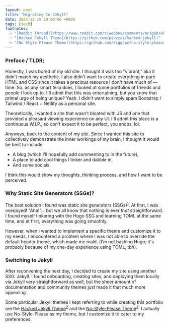 ```yaml
---
layout: post
title: "Migrating to Jekyll"
date: 2024-12-19 10:00:00 +0000
tags: [tech]
footnotes:
  - "[Reddit Thread](https://www.reddit.com/r/webdev/comments/nr3gsb/what_are_your_thoughts_on_hugo_jekyll/)"
  - "[Hacked Jekyll Theme](https://github.com/piazzai/hacked-jekyll)"
  - "[No Style Please Theme](https://github.com/riggraz/no-style-please)"
---
```


### Preface / TLDR;

Honestly, I was bored of my old site. I thought it was too "vibrant," aka it didn't match my aesthetic. I also didn't want to create everything in pure HTML and CSS since it takes a precious resource I don't have much of — time. So, as any smart fella does, I looked at some portfolios of friends and people I look up to. I'll admit that this was entertaining, but you know that primal urge of being unique? Yeah. I didn't want to simply spam Bootstrap / Tailwind / React + Netlify as a personal site.

Theoretically, I wanted a site that wasn't bloated with JS and one that provided a pleasant viewing experience on any UI. I'll admit this place is a continuous W.I.P., so don't expect it to be perfect, you snobs, lol.

Anyways, back to the content of my site. Since I wanted this site to collectively demonstrate the inner workings of my brain, I thought it would be best to include:

- A blog (which I'll hopefully add commenting to in the future),
- A place to add cool things I tinker and dabble in,
- And some socials.

I think this would show my thoughts, thinking process, and how I want to be perceived.

### Why Static Site Generators (SSGs)?

The best solution I found was static site generators (SSGs)<sup><a href="#footnote-1">1</a></sup>. At first, I was overjoyed! "Aha!"... but we all know that nothing is ever _that_ straightforward. I found myself tinkering with the Hugo SSG and learning TOML at the same time, and at first, everything was going smoothly.

However, when I wanted to implement a specific theme and customize it to my needs, I encountered a problem where I was not able to override the default header theme, which made me mald. (I'm not bashing Hugo; it's probably because of my one-day experience using TOML, tbh).

### Switching to Jekyll

After reconvening the next day, I decided to create my site using another SSG: Jekyll. I found onboarding, creating sites, and deploying them locally via Jekyll very straightforward as well, but the sheer amount of documentation and community themes just made it that much more appealing.

Some particular Jekyll themes I kept referring to while creating this portfolio are the [Hacked Jekyll Theme](#footnote-2)<sup><a href="#footnote-2">2</a></sup> and the [No-Style-Please Theme](#footnote-3)<sup><a href="#footnote-3">3</a></sup>. I actually use No-Style-Please as my theme, but I customize it to cater to my preferences.
